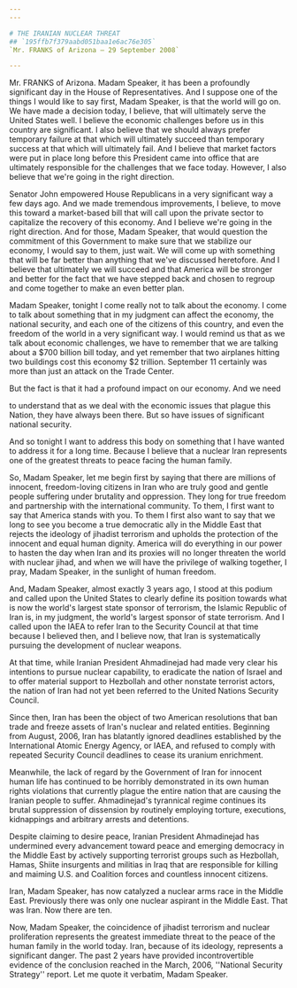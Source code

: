 ```yaml
---
---

# THE IRANIAN NUCLEAR THREAT
## `195ffb7f379aabd051baa1e6ac76e305`
`Mr. FRANKS of Arizona — 29 September 2008`

---
```



Mr. FRANKS of Arizona. Madam Speaker, it has been a profoundly 
significant day in the House of Representatives. And I suppose one of 
the things I would like to say first, Madam Speaker, is that the world 
will go on. We have made a decision today, I believe, that will 
ultimately serve the United States well. I believe the economic 
challenges before us in this country are significant. I also believe 
that we should always prefer temporary failure at that which will 
ultimately succeed than temporary success at that which will ultimately 
fail. And I believe that market factors were put in place long before 
this President came into office that are ultimately responsible for the 
challenges that we face today. However, I also believe that we're going 
in the right direction.

Senator John empowered House Republicans in a very significant way a 
few days ago. And we made tremendous improvements, I believe, to move 
this toward a market-based bill that will call upon the private sector 
to capitalize the recovery of this economy. And I believe we're going 
in the right direction. And for those, Madam Speaker, that would 
question the commitment of this Government to make sure that we 
stabilize our economy, I would say to them, just wait. We will come up 
with something that will be far better than anything that we've 
discussed heretofore. And I believe that ultimately we will succeed and 
that America will be stronger and better for the fact that we have 
stepped back and chosen to regroup and come together to make an even 
better plan.

Madam Speaker, tonight I come really not to talk about the economy. I 
come to talk about something that in my judgment can affect the 
economy, the national security, and each one of the citizens of this 
country, and even the freedom of the world in a very significant way. I 
would remind us that as we talk about economic challenges, we have to 
remember that we are talking about a $700 billion bill today, and yet 
remember that two airplanes hitting two buildings cost this economy $2 
trillion. September 11 certainly was more than just an attack on the 
Trade Center.

But the fact is that it had a profound impact on our economy. And we 
need


to understand that as we deal with the economic issues that plague this 
Nation, they have always been there. But so have issues of significant 
national security.

And so tonight I want to address this body on something that I have 
wanted to address it for a long time. Because I believe that a nuclear 
Iran represents one of the greatest threats to peace facing the human 
family.

So, Madam Speaker, let me begin first by saying that there are 
millions of innocent, freedom-loving citizens in Iran who are truly 
good and gentle people suffering under brutality and oppression. They 
long for true freedom and partnership with the international community. 
To them, I first want to say that America stands with you. To them I 
first also want to say that we long to see you become a true democratic 
ally in the Middle East that rejects the ideology of jihadist terrorism 
and upholds the protection of the innocent and equal human dignity. 
America will do everything in our power to hasten the day when Iran and 
its proxies will no longer threaten the world with nuclear jihad, and 
when we will have the privilege of walking together, I pray, Madam 
Speaker, in the sunlight of human freedom.

And, Madam Speaker, almost exactly 3 years ago, I stood at this 
podium and called upon the United States to clearly define its position 
towards what is now the world's largest state sponsor of terrorism, the 
Islamic Republic of Iran is, in my judgment, the world's largest 
sponsor of state terrorism. And I called upon the IAEA to refer Iran to 
the Security Council at that time because I believed then, and I 
believe now, that Iran is systematically pursuing the development of 
nuclear weapons.

At that time, while Iranian President Ahmadinejad had made very clear 
his intentions to pursue nuclear capability, to eradicate the nation of 
Israel and to offer material support to Hezbollah and other nonstate 
terrorist actors, the nation of Iran had not yet been referred to the 
United Nations Security Council.

Since then, Iran has been the object of two American resolutions that 
ban trade and freeze assets of Iran's nuclear and related entities. 
Beginning from August, 2006, Iran has blatantly ignored deadlines 
established by the International Atomic Energy Agency, or IAEA, and 
refused to comply with repeated Security Council deadlines to cease its 
uranium enrichment.

Meanwhile, the lack of regard by the Government of Iran for innocent 
human life has continued to be horribly demonstrated in its own human 
rights violations that currently plague the entire nation that are 
causing the Iranian people to suffer. Ahmadinejad's tyrannical regime 
continues its brutal suppression of dissension by routinely employing 
torture, executions, kidnappings and arbitrary arrests and detentions.

Despite claiming to desire peace, Iranian President Ahmadinejad has 
undermined every advancement toward peace and emerging democracy in the 
Middle East by actively supporting terrorist groups such as Hezbollah, 
Hamas, Shiite insurgents and militias in Iraq that are responsible for 
killing and maiming U.S. and Coalition forces and countless innocent 
citizens.

Iran, Madam Speaker, has now catalyzed a nuclear arms race in the 
Middle East. Previously there was only one nuclear aspirant in the 
Middle East. That was Iran. Now there are ten.

Now, Madam Speaker, the coincidence of jihadist terrorism and nuclear 
proliferation represents the greatest immediate threat to the peace of 
the human family in the world today. Iran, because of its ideology, 
represents a significant danger. The past 2 years have provided 
incontrovertible evidence of the conclusion reached in the March, 2006, 
''National Security Strategy'' report. Let me quote it verbatim, Madam 
Speaker.
